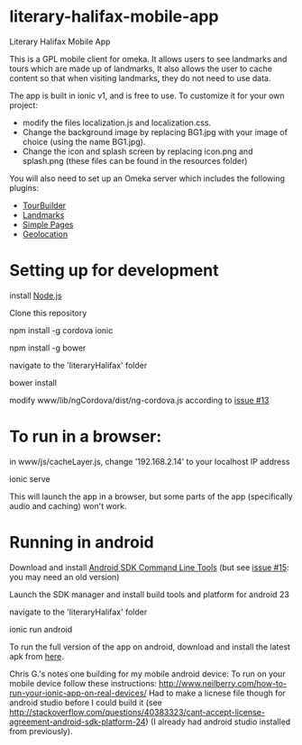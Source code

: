 # literary-halifax-mobile-app
Literary Halifax Mobile App

This is a GPL mobile client for omeka. It allows users to see landmarks and tours which are made up of landmarks, It also allows the user to cache content so that when visiting landmarks, they do not need to use data.

The app is built in ionic v1, and is free to use. To customize it for your own project:

* modify the files localization.js and localization.css.
* Change the background image by replacing BG1.jpg with your image of choice (using the name BG1.jpg). 
* Change the icon and splash screen by replacing icon.png and splash.png (these files can be found in the resources folder)

You will also need to set up an Omeka server which includes the following plugins:

* [TourBuilder](https://github.com/David-Owen-Walker/TourBuilder)
* [Landmarks](https://github.com/David-Owen-Walker/Landmarks)
* [Simple Pages](https://github.com/omeka/plugin-SimplePages)
* [Geolocation](https://github.com/omeka/plugin-Geolocation)

# Setting up for development

install [Node.js](https://nodejs.org/en/)

Clone this repository

npm install -g cordova ionic

npm install -g bower

navigate to the 'literaryHalifax' folder

bower install

modify www/lib/ngCordova/dist/ng-cordova.js according to [issue #13](https://github.com/katescarth/literary-halifax-mobile-app/issues/13)

# To run in a browser:

in www/js/cacheLayer.js, change '192.168.2.14' to your localhost IP address

ionic serve

This will launch the app in a browser, but some parts of the app (specifically audio and caching) won't work.

# Running in android

Download and install [Android SDK Command Line Tools](https://developer.android.com/studio/index.html#downloads) (but see [issue #15](https://github.com/katescarth/literary-halifax-mobile-app/issues/15): you may need an old version)

Launch the SDK manager and install build tools and platform for android 23

navigate to the 'literaryHalifax' folder

ionic run android

To run the full version of the app on android, download and install the latest apk from [here](https://www.dropbox.com/sh/an112jsdms3pnfd/AACK8klx-eQ-c4R47w_VM6qpa?dl=0). 

Chris G.'s notes one building for my mobile android device:
To run on your mobile device follow these instructions: http://www.neilberry.com/how-to-run-your-ionic-app-on-real-devices/
Had to make a licnese file though for android studio before I could build it (see http://stackoverflow.com/questions/40383323/cant-accept-license-agreement-android-sdk-platform-24) (I already had android studio installed from previously).
